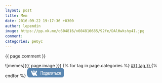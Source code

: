 ```yaml
---
layout: post
title: Mem
date: 2016-09-22 19:17:36 +0300
author: lependin
image: https://pp.vk.me/c604816/v604816685/92fe/DAlHwkshy4I.jpg
comment: 
categories: ребус
---
```

{{ page.comment }}
	  
![memes]({{ page.image }})
{% for tag in page.categories %}
<a href="https://memeshub.github.io/{{ tag }}">
#{{ tag }}
</a>
{% endfor %}
<a href='http://vkontakte.ru/share.php?url=https://memeshub.github.io{{ page.url | uri: absolute }}' target='_blank'><img src='/images/vk.png' border='0' width='120' height='30' alt='' title='Поделиться ВКонтакте'></a>